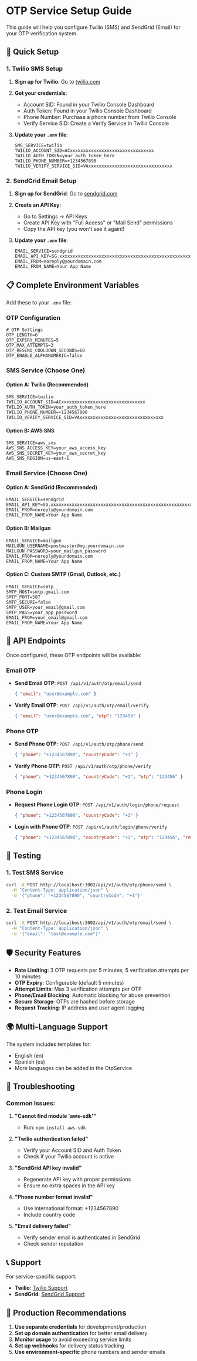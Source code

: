 # OTP Service Setup Guide

This guide will help you configure Twilio (SMS) and SendGrid (Email) for your OTP verification system.

## 🚀 Quick Setup

### 1. Twilio SMS Setup

1. **Sign up for Twilio**: Go to [twilio.com](https://www.twilio.com/try-twilio)
2. **Get your credentials**:
   - Account SID: Found in your Twilio Console Dashboard
   - Auth Token: Found in your Twilio Console Dashboard  
   - Phone Number: Purchase a phone number from Twilio Console
   - Verify Service SID: Create a Verify Service in Twilio Console

3. **Update your `.env` file**:
   ```env
   SMS_SERVICE=twilio
   TWILIO_ACCOUNT_SID=ACxxxxxxxxxxxxxxxxxxxxxxxxxxxxxxxx
   TWILIO_AUTH_TOKEN=your_auth_token_here
   TWILIO_PHONE_NUMBER=+1234567890
   TWILIO_VERIFY_SERVICE_SID=VAxxxxxxxxxxxxxxxxxxxxxxxxxxxxxxxx
   ```

### 2. SendGrid Email Setup

1. **Sign up for SendGrid**: Go to [sendgrid.com](https://sendgrid.com/)
2. **Create an API Key**:
   - Go to Settings → API Keys
   - Create API Key with "Full Access" or "Mail Send" permissions
   - Copy the API key (you won't see it again!)

3. **Update your `.env` file**:
   ```env
   EMAIL_SERVICE=sendgrid
   EMAIL_API_KEY=SG.xxxxxxxxxxxxxxxxxxxxxxxxxxxxxxxxxxxxxxxxxxxxxxxxxxxxxxxxxxxxxxxx
   EMAIL_FROM=noreply@yourdomain.com
   EMAIL_FROM_NAME=Your App Name
   ```

## 📋 Complete Environment Variables

Add these to your `.env` file:

### OTP Configuration
```env
# OTP Settings
OTP_LENGTH=6
OTP_EXPIRY_MINUTES=5
OTP_MAX_ATTEMPTS=3
OTP_RESEND_COOLDOWN_SECONDS=60
OTP_ENABLE_ALPHANUMERIC=false
```

### SMS Service (Choose One)

#### Option A: Twilio (Recommended)
```env
SMS_SERVICE=twilio
TWILIO_ACCOUNT_SID=ACxxxxxxxxxxxxxxxxxxxxxxxxxxxxxxxx
TWILIO_AUTH_TOKEN=your_auth_token_here
TWILIO_PHONE_NUMBER=+1234567890
TWILIO_VERIFY_SERVICE_SID=VAxxxxxxxxxxxxxxxxxxxxxxxxxxxxxxxx
```

#### Option B: AWS SNS
```env
SMS_SERVICE=aws_sns
AWS_SNS_ACCESS_KEY=your_aws_access_key
AWS_SNS_SECRET_KEY=your_aws_secret_key
AWS_SNS_REGION=us-east-1
```

### Email Service (Choose One)

#### Option A: SendGrid (Recommended)
```env
EMAIL_SERVICE=sendgrid
EMAIL_API_KEY=SG.xxxxxxxxxxxxxxxxxxxxxxxxxxxxxxxxxxxxxxxxxxxxxxxxxxxxxxxxxxxxxxxx
EMAIL_FROM=noreply@yourdomain.com
EMAIL_FROM_NAME=Your App Name
```

#### Option B: Mailgun
```env
EMAIL_SERVICE=mailgun
MAILGUN_USERNAME=postmaster@mg.yourdomain.com
MAILGUN_PASSWORD=your_mailgun_password
EMAIL_FROM=noreply@yourdomain.com
EMAIL_FROM_NAME=Your App Name
```

#### Option C: Custom SMTP (Gmail, Outlook, etc.)
```env
EMAIL_SERVICE=smtp
SMTP_HOST=smtp.gmail.com
SMTP_PORT=587
SMTP_SECURE=false
SMTP_USER=your_email@gmail.com
SMTP_PASS=your_app_password
EMAIL_FROM=your_email@gmail.com
EMAIL_FROM_NAME=Your App Name
```

## 🔗 API Endpoints

Once configured, these OTP endpoints will be available:

### Email OTP
- **Send Email OTP**: `POST /api/v1/auth/otp/email/send`
  ```json
  { "email": "user@example.com" }
  ```

- **Verify Email OTP**: `POST /api/v1/auth/otp/email/verify`
  ```json
  { "email": "user@example.com", "otp": "123456" }
  ```

### Phone OTP
- **Send Phone OTP**: `POST /api/v1/auth/otp/phone/send`
  ```json
  { "phone": "+1234567890", "countryCode": "+1" }
  ```

- **Verify Phone OTP**: `POST /api/v1/auth/otp/phone/verify`
  ```json
  { "phone": "+1234567890", "countryCode": "+1", "otp": "123456" }
  ```

### Phone Login
- **Request Phone Login OTP**: `POST /api/v1/auth/login/phone/request`
  ```json
  { "phone": "+1234567890", "countryCode": "+1" }
  ```

- **Login with Phone OTP**: `POST /api/v1/auth/login/phone/verify`
  ```json
  { "phone": "+1234567890", "countryCode": "+1", "otp": "123456", "rememberMe": false }
  ```

## 🧪 Testing

### 1. Test SMS Service
```bash
curl -X POST http://localhost:3002/api/v1/auth/otp/phone/send \
  -H "Content-Type: application/json" \
  -d '{"phone": "+1234567890", "countryCode": "+1"}'
```

### 2. Test Email Service
```bash
curl -X POST http://localhost:3002/api/v1/auth/otp/email/send \
  -H "Content-Type: application/json" \
  -d '{"email": "test@example.com"}'
```

## 🛡️ Security Features

- **Rate Limiting**: 3 OTP requests per 5 minutes, 5 verification attempts per 10 minutes
- **OTP Expiry**: Configurable (default 5 minutes)
- **Attempt Limits**: Max 3 verification attempts per OTP
- **Phone/Email Blocking**: Automatic blocking for abuse prevention
- **Secure Storage**: OTPs are hashed before storage
- **Request Tracking**: IP address and user agent logging

## 🌍 Multi-Language Support

The system includes templates for:
- English (en)
- Spanish (es)
- More languages can be added in the OtpService

## 🔧 Troubleshooting

### Common Issues:

1. **"Cannot find module 'aws-sdk'"**
   - Run: `npm install aws-sdk`

2. **"Twilio authentication failed"**
   - Verify your Account SID and Auth Token
   - Check if your Twilio account is active

3. **"SendGrid API key invalid"**
   - Regenerate API key with proper permissions
   - Ensure no extra spaces in the API key

4. **"Phone number format invalid"**
   - Use international format: +1234567890
   - Include country code

5. **"Email delivery failed"**
   - Verify sender email is authenticated in SendGrid
   - Check sender reputation

## 📞 Support

For service-specific support:
- **Twilio**: [Twilio Support](https://support.twilio.com/)
- **SendGrid**: [SendGrid Support](https://support.sendgrid.com/)

## 🎯 Production Recommendations

1. **Use separate credentials** for development/production
2. **Set up domain authentication** for better email delivery
3. **Monitor usage** to avoid exceeding service limits
4. **Set up webhooks** for delivery status tracking
5. **Use environment-specific** phone numbers and sender emails